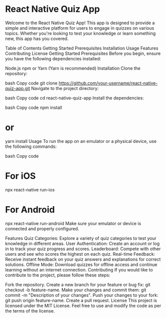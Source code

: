 # React Native Quiz App
Welcome to the React Native Quiz App! This app is designed to provide a simple and interactive platform for users to engage in quizzes on various topics. Whether you're looking to test your knowledge or learn something new, this app has you covered.

Table of Contents
Getting Started
Prerequisites
Installation
Usage
Features
Contributing
License
Getting Started
Prerequisites
Before you begin, ensure you have the following dependencies installed:

Node.js
npm or Yarn (Yarn is recommended)
Installation
Clone the repository:

bash
Copy code
git clone https://github.com/your-username/react-native-quiz-app.git
Navigate to the project directory:

bash
Copy code
cd react-native-quiz-app
Install the dependencies:

bash
Copy code
npm install
# or
yarn install
Usage
To run the app on an emulator or a physical device, use the following commands:

bash
Copy code
# For iOS
npx react-native run-ios

# For Android
npx react-native run-android
Make sure your emulator or device is connected and properly configured.

Features
Quiz Categories: Explore a variety of quiz categories to test your knowledge in different areas.
User Authentication: Create an account or log in to track your quiz progress and scores.
Leaderboard: Compete with other users and see who scores the highest on each quiz.
Real-time Feedback: Receive instant feedback on your quiz answers and explanations for correct solutions.
Offline Mode: Download quizzes for offline access and continue learning without an internet connection.
Contributing
If you would like to contribute to the project, please follow these steps:

Fork the repository.
Create a new branch for your feature or bug fix: git checkout -b feature-name.
Make your changes and commit them: git commit -m "Description of your changes".
Push your changes to your fork: git push origin feature-name.
Create a pull request.
License
This project is licensed under the MIT License. Feel free to use and modify the code as per the terms of the license.
